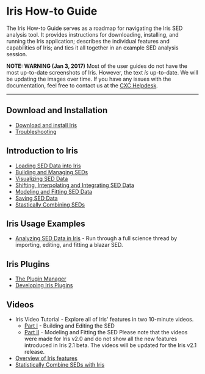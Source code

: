 # Iris How-to Guide

The Iris How-to Guide serves as a roadmap for navigating the Iris SED analysis tool. It provides instructions for downloading, installing, and running the Iris application; describes the individual features and capabilities of Iris; and ties it all together in an example SED analysis session.

**NOTE: WARNING (Jan 3, 2017)** Most of the user guides do not have the most up-to-date 
screenshots of Iris. However, the text *is* up-to-date. We will be updating the 
images over time. If you have any issues with the documentation, feel free to 
contact us at the [CXC Helpdesk][helpdesk].

----------------

## Download and Installation

  * [Download and install Iris][download]
  * [Troubleshooting][download_trouble]

## Introduction to Iris

  * [Loading SED Data into Iris][entry]
  * [Building and Managing SEDs][importer]
  * [Visualizing SED Data][plot]
  * [Shifting, Interpolating and Integrating SED Data][science]
  * [Modeling and Fitting SED Data][fit]
  * [Saving SED Data][save]
  * [Stastically Combining SEDs][sedstacker]

## Iris Usage Examples

  * [Analyzing SED Data in Iris][analysis] - Run through a full science thread by importing, editing, and fitting a blazar SED.

## Iris Plugins

  * [The Plugin Manager][plugin_manager]
  * [Developing Iris Plugins][sdk]

## Videos

  * Iris Video Tutorial - Explore all of Iris' features in two 10-minute videos.
    * [Part I](https://www.youtube.com/watch?v=GMaLgJfxJHI) - Building and Editing the SED
    * [Part II](https://www.youtube.com/watch?v=sok9Q3HZusc) - Modeling and Fitting the SED
    Please note that the videos were made for Iris v2.0 and do not show all the new features introduced in Iris 2.1 beta. The videos will be updated for the Iris v2.1 release.
  * [Overview of Iris features](https://www.youtube.com/watch?v=pF5ivLshPyw)
  * [Statistically Combine SEDs with Iris]()



<!-- threads -->
[sedstacker]: 		./threads/science/sedstacker/index.html "SED Stacker"
[science]: 			./threads/science/index.html "Shift, Interpolate, and Integrate"
[entry]: 			./threads/entry/index.html "Loading SED Data into Iris"
[fit]: 				./threads/fit/index.html "Modeling and Fiting SED Data"
[importer]: 		./threads/importer/index.html "Building and Managing SEDs"
[plot]: 			./threads/plot/index.html "Visualizing SED Data"
[analysis]: 		./threads/analysis/index.html "Analyzing SED Data in Iris"
[save]: 			./threads/save/index.html "Saving SED Data"
[sdk]: 				./threads/sdk/index.html "Developing Plugins: the Iris Software Development Kit"
[plugin_manager]: 	./threads/plugin_manager/index.html "Plugin Manager"

<!-- reference files -->
[download]: 		./download/index.html "Download and Installation"
[smoke_test]: 		./download/smoke_tests.html "Smoke Test"
[macosx105]:		./download/macosx_test.html "Mac OS X 10.5 Download Instructions"
[download_trouble]: ./bugs/smoke.html
[supported_files]: 	./references/importer_files.html
[models]: 			./references/models.html
[faq]: 				./faq/index.html "FAQs"
[releasenotes]: 	./releasenotes/index.html "Release Notes"
[publications]: 	./publications/index.html "Iris Publications"
[bugs]: 			./bugs/index.html "Bugs and Caveats"

<!-- CXC links -->
[helpdesk]:			/helpdesk/ "CXC HelpDesk"
[sao]:				http://cfa.harvard.edu/sao "Smithsonian Astrophysical Observatory"
[cxc]:				/ "Chandra X-Ray Observatory"
[sherpa]:			/sherpa/ "Sherpa"